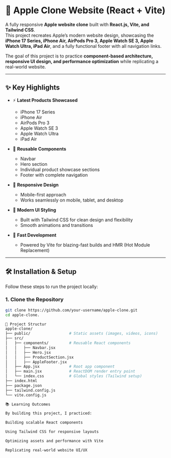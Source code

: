 # 🍏 Apple Clone Website (React + Vite)

A fully responsive **Apple website clone** built with **React.js, Vite, and Tailwind CSS**.  
This project recreates Apple’s modern website design, showcasing the **iPhone 17 Series, iPhone Air, AirPods Pro 3, Apple Watch SE 3, Apple Watch Ultra, iPad Air**, and a fully functional footer with all navigation links.  

The goal of this project is to practice **component-based architecture, responsive UI design, and performance optimization** while replicating a real-world website.

---

## ✨ Key Highlights

- ⚡ **Latest Products Showcased**
  - iPhone 17 Series
  - iPhone Air
  - AirPods Pro 3
  - Apple Watch SE 3
  - Apple Watch Ultra
  - iPad Air  

- 🧩 **Reusable Components**
  - Navbar
  - Hero section
  - Individual product showcase sections
  - Footer with complete navigation  

- 📱 **Responsive Design**
  - Mobile-first approach
  - Works seamlessly on mobile, tablet, and desktop  

- 🎨 **Modern UI Styling**
  - Built with Tailwind CSS for clean design and flexibility
  - Smooth animations and transitions  

- 🚀 **Fast Development**
  - Powered by Vite for blazing-fast builds and HMR (Hot Module Replacement)  

---

## 🛠️ Installation & Setup

Follow these steps to run the project locally:

### 1. Clone the Repository
```bash
git clone https://github.com/your-username/apple-clone.git
cd apple-clone.

📂 Project Structur
apple-clone/
├── public/                 # Static assets (images, videos, icons)
├── src/
│   ├── components/         # Reusable React components
│   │   ├── Navbar.jsx
│   │   ├── Hero.jsx
│   │   ├── ProductSection.jsx
│   │   ├── AppleFooter.jsx
│   ├── App.jsx             # Root app component
│   ├── main.jsx            # ReactDOM render entry point
│   └── index.css           # Global styles (Tailwind setup)
├── index.html
├── package.json
├── tailwind.config.js
└── vite.config.js

📚 Learning Outcomes

By building this project, I practiced:

Building scalable React components

Using Tailwind CSS for responsive layouts

Optimizing assets and performance with Vite

Replicating real-world website UI/UX

